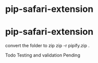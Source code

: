 # pip-safari-extension
# pip-safari-extension

convert the folder to zip
zip -r pipify.zip .

Todo 
Testing and validation Pending
